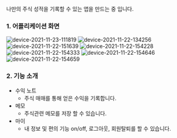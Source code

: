 나만의 주식 성적을 기록할 수 있는 앱을 만드는 중 입니다.

### 1. 어플리케이션 화면
![device-2021-11-23-111819](https://user-images.githubusercontent.com/54883589/143977444-fb021a1d-6df0-4886-9970-b2585c0e2a00.png)
![device-2021-11-22-134256](https://user-images.githubusercontent.com/54883589/143977458-de1e439f-d6c5-4a38-81b5-5510e10b8bbf.png)
![device-2021-11-22-151639](https://user-images.githubusercontent.com/54883589/143977460-66e80d9a-4c4d-41ba-aa65-e385931ef1e4.png)
![device-2021-11-22-154228](https://user-images.githubusercontent.com/54883589/143977461-c606047b-9c18-43df-9afa-31b53cf8f5c6.png)
![device-2021-11-22-154333](https://user-images.githubusercontent.com/54883589/143977462-1df3ba2c-3c7b-4720-8830-15a4215814bb.png)
![device-2021-11-22-154646](https://user-images.githubusercontent.com/54883589/143977463-747b41a8-e288-4d64-a9db-b749d0a79b80.png)
![device-2021-11-22-154659](https://user-images.githubusercontent.com/54883589/143977464-bef7ab41-b8c2-442f-9931-4a73eec6655c.png)

### 2. 기능 소개
- 수익 노트
  - 주식 매매를 통해 얻은 수익을 기록합니다.
- 메모
  - 주식관련 메모를 저장 할 수 있습니다.
- 마이
  - 내 정보 및 편의 기능 on/off, 로그아웃, 회원탈퇴를 할 수 있습니다. 
